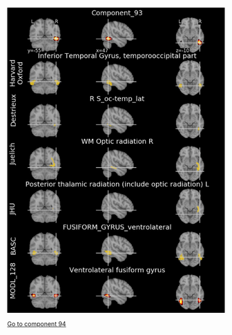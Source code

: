 


![93](preliminary/93.jpg "Component 93")

[Go to component 94](https://parietal-inria.github.io/MODL_atlas/512/94 "Component 94")